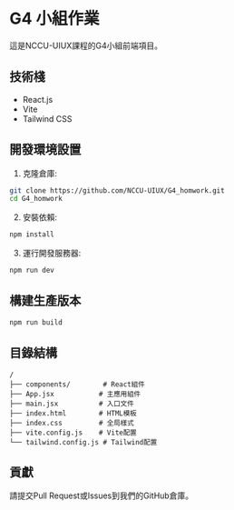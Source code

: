 # G4 小組作業

這是NCCU-UIUX課程的G4小組前端項目。

## 技術棧

- React.js
- Vite
- Tailwind CSS

## 開發環境設置

1. 克隆倉庫:

```bash
git clone https://github.com/NCCU-UIUX/G4_homwork.git
cd G4_homwork
```

2. 安裝依賴:

```bash
npm install
```

3. 運行開發服務器:

```bash
npm run dev
```

## 構建生產版本

```bash
npm run build
```

## 目錄結構

```
/
├── components/        # React組件
├── App.jsx           # 主應用組件
├── main.jsx          # 入口文件
├── index.html        # HTML模板
├── index.css         # 全局樣式
├── vite.config.js    # Vite配置
└── tailwind.config.js # Tailwind配置
```

## 貢獻

請提交Pull Request或Issues到我們的GitHub倉庫。 